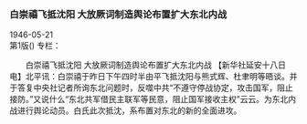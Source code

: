 ### 白崇禧飞抵沈阳  大放厥词制造舆论布置扩大东北内战  

1946-05-21  
第1版()
专栏：

　　白崇禧飞抵沈阳
    大放厥词制造舆论布置扩大东北内战
    【新华社延安十八日电】北平讯：白崇禧于昨日下午四时半由平飞抵沈阳与熊式辉、杜聿明等晤谈。并于答复中央社记者所询东北问题时，反噬中共“不遵守停战协定，攻击国军，阻止接防。”又说什么“东北共军借民主联军等民意，阻止国军接收主权”云云。为东北内战进行舆论动员。白氏此次抵沈，系布置对东北的新的全面进攻。  
